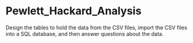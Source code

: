 # Pewlett_Hackard_Analysis
Design the tables to hold the data from the CSV files, import the CSV files into a SQL database, and then answer questions about the data.
